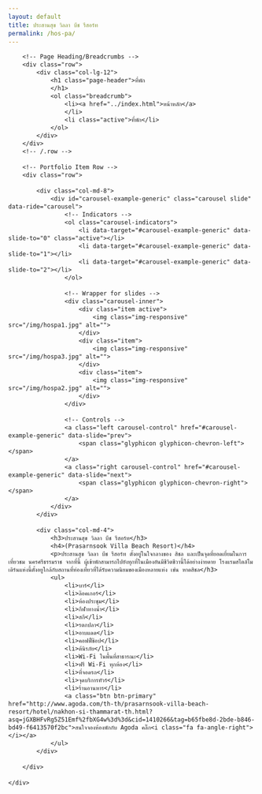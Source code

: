 ```yaml
---
layout: default
title: ประสานสุข วิลลา บีช รีสอร์ท
permalink: /hos-pa/
---
```



<div class="container">

        <!-- Page Heading/Breadcrumbs -->
        <div class="row">
            <div class="col-lg-12">
                <h1 class="page-header">ที่พัก
                </h1>
                <ol class="breadcrumb">
                    <li><a href="../index.html">หน้าหลัก</a>
                    </li>
                    <li class="active">ที่พัก</li>
                </ol>
            </div>
        </div>
        <!-- /.row -->

        <!-- Portfolio Item Row -->
        <div class="row">

            <div class="col-md-8">
                <div id="carousel-example-generic" class="carousel slide" data-ride="carousel">
                    <!-- Indicators -->
                    <ol class="carousel-indicators">
                        <li data-target="#carousel-example-generic" data-slide-to="0" class="active"></li>
                        <li data-target="#carousel-example-generic" data-slide-to="1"></li>
                        <li data-target="#carousel-example-generic" data-slide-to="2"></li>
                    </ol>

                    <!-- Wrapper for slides -->
                    <div class="carousel-inner">
                        <div class="item active">
                            <img class="img-responsive" src="/img/hospa1.jpg" alt="">
                        </div>
                        <div class="item">
                            <img class="img-responsive" src="/img/hospa3.jpg" alt="">
                        </div>
                        <div class="item">
                            <img class="img-responsive" src="/img/hospa2.jpg" alt="">
                        </div>
                    </div>

                    <!-- Controls -->
                    <a class="left carousel-control" href="#carousel-example-generic" data-slide="prev">
                        <span class="glyphicon glyphicon-chevron-left"></span>
                    </a>
                    <a class="right carousel-control" href="#carousel-example-generic" data-slide="next">
                        <span class="glyphicon glyphicon-chevron-right"></span>
                    </a>
                </div>
            </div>

            <div class="col-md-4">
                <h3>ประสานสุข วิลลา บีช รีสอร์ท</h3>
                <h4>(Prasarnsook Villa Beach Resort)</h4>
                <p>ประสานสุข วิลลา บีช รีสอร์ท ตั้งอยู่ในใจกลางของ สิชล และเป็นจุดที่ยอดเยี่ยมในการเที่ยวชม นครศรีธรรมราช จากที่นี้ ผู้เข้าพักสามารถไปยังทุกที่ในเมืองอันมีชีวิตชีวานี้ได้อย่างง่ายดาย โรงแรมสไตล์โมเดิร์นแห่งนี้ตั้งอยูใกล้กับสถานที่ท่องเที่ยวที่ได้รับความนิยมของเมืองหลายแห่ง เช่น หาดสิชล</h3>
                <ul>
                    <li>บาร์</li>
                    <li>ล๊อคเกอร์</li>
                    <li>ห้องประชุม</li>
                    <li>กีฬาทางน้ำ</li>
                    <li>สกี</li>
                    <li>รตกปลา</li>
                    <li>อาบแดด</li>
                    <li>คอฟฟี่ช๊อป</li>
                    <li>ต้นิรภัย</li>
                    <li>Wi-Fi ในพื้นที่สาธารณะ</li>
                    <li>ฟรี Wi-Fi ทุกห้อง</li>
                    <li>ที่จอดรถ</li>
                    <li>จุดบริการทัวร์</li>
                    <li>ร้านอานหาร</li>
                    <a class="btn btn-primary" href="http://www.agoda.com/th-th/prasarnsook-villa-beach-resort/hotel/nakhon-si-thammarat-th.html?asq=jGXBHFvRg5Z51Emf%2fbXG4w%3d%3d&cid=1410266&tag=b65fbe8d-2bde-b846-bd49-f6413570f2bc">สนใจจองห้องพักกับ Agoda คลิ๊ก<i class="fa fa-angle-right"></i></a>
                </ul>
            </div>

        </div>

    </div>
